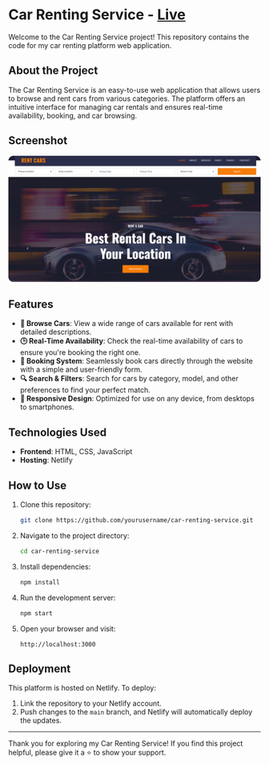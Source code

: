 # Car Renting Service - [Live](https://car-renting-service.netlify.app/)

Welcome to the Car Renting Service project! This repository contains the code for my car renting platform web application.

## About the Project

The Car Renting Service is an easy-to-use web application that allows users to browse and rent cars from various categories. The platform offers an intuitive interface for managing car rentals and ensures real-time availability, booking, and car browsing.

## Screenshot

![Car Renting Service Screenshot](./img/carrent.png)

## Features

- **🚗 Browse Cars**: View a wide range of cars available for rent with detailed descriptions.
- **🕒 Real-Time Availability**: Check the real-time availability of cars to ensure you're booking the right one.
- **📅 Booking System**: Seamlessly book cars directly through the website with a simple and user-friendly form.
- **🔍 Search & Filters**: Search for cars by category, model, and other preferences to find your perfect match.
- **📱 Responsive Design**: Optimized for use on any device, from desktops to smartphones.

## Technologies Used

- **Frontend**: HTML, CSS, JavaScript
- **Hosting**: Netlify

## How to Use

1. Clone this repository:
   ```bash
   git clone https://github.com/yourusername/car-renting-service.git
   ```
2. Navigate to the project directory:
   ```bash
   cd car-renting-service
   ```
3. Install dependencies:
   ```bash
   npm install
   ```
4. Run the development server:
   ```bash
   npm start
   ```
5. Open your browser and visit:
   ```
   http://localhost:3000
   ```

## Deployment

This platform is hosted on Netlify. To deploy:
1. Link the repository to your Netlify account.
2. Push changes to the `main` branch, and Netlify will automatically deploy the updates.

---

Thank you for exploring my Car Renting Service! If you find this project helpful, please give it a ⭐ to show your support.
